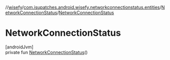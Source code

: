 //[wisefy](../../../index.md)/[com.isupatches.android.wisefy.networkconnectionstatus.entities](../index.md)/[NetworkConnectionStatus](index.md)/[NetworkConnectionStatus](-network-connection-status.md)

# NetworkConnectionStatus

[androidJvm]\
private fun [NetworkConnectionStatus](-network-connection-status.md)()
